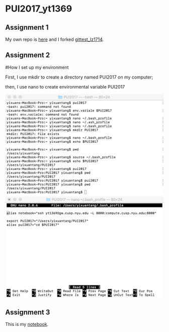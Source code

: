 # PUI2017_yt1369
## Assignment 1
My own repo is [here](https://github.com/yixuantang/yixuantang/blob/master/myfirstfile.txt) and I forked [gittest_lz1714](https://github.com/lingyielia/gittest_lz1714.git).

## Assignment 2
#How I set up my environment


First,  I use mkdir to create a directory named PUI2017 on my computer;

then, I use nano to create environmental variable PUI2017

![Alt text](Screenshot1.jpeg)
![Alt text](Screenshot2.jpeg)

## Assignment 3
This is my [notebook](PUI2017_yt1369/HW1_yt1369/HW1_reproducible_distributions.ipynb).
